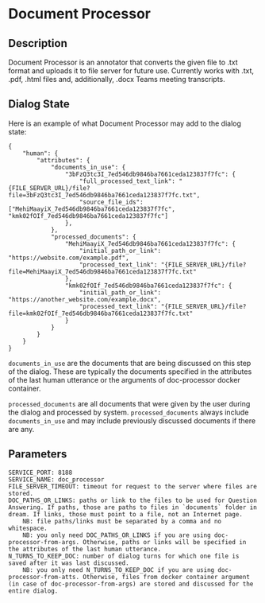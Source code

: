 # Document Processor

## Description

Document Processor is an annotator that converts the given file to .txt format and uploads it to file server for future use. Currently works with .txt, .pdf, .html files and, additionally, .docx Teams meeting transcripts.

## Dialog State

Here is an example of what Document Processor may add to the dialog state:
```
{
    "human": {
        "attributes": {
            "documents_in_use": {
                "3bFzQ3tc3I_7ed546db9846ba7661ceda123837f7fc": {
                    "full_processed_text_link": "{FILE_SERVER_URL}/file?file=3bFzQ3tc3I_7ed546db9846ba7661ceda123837f7fc.txt",
                    "source_file_ids": ["MehiMaayiX_7ed546db9846ba7661ceda123837f7fc", "kmk02fOIf_7ed546db9846ba7661ceda123837f7fc"]
                },
            },
            "processed_documents": {
                "MehiMaayiX_7ed546db9846ba7661ceda123837f7fc": {
                    "initial_path_or_link": "https://website.com/example.pdf",
                    "processed_text_link": "{FILE_SERVER_URL}/file?file=MehiMaayiX_7ed546db9846ba7661ceda123837f7fc.txt"
                },
                "kmk02fOIf_7ed546db9846ba7661ceda123837f7fc": {
                    "initial_path_or_link": "https://another_website.com/example.docx",
                    "processed_text_link": "{FILE_SERVER_URL}/file?file=kmk02fOIf_7ed546db9846ba7661ceda123837f7fc.txt"
                }
            }
        }
    }
}
```

`documents_in_use` are the documents that are being discussed on this step of the dialog. These are typically the documents specified in the attributes of the last human utterance or the arguments of doc-processor docker container.

`processed_documents` are all documents that were given by the user during the dialog and processed by system. `processed_documents` always include `documents_in_use` and may include previously discussed documents if there are any.

## Parameters

```
SERVICE_PORT: 8188
SERVICE_NAME: doc_processor
FILE_SERVER_TIMEOUT: timeout for request to the server where files are stored.
DOC_PATHS_OR_LINKS: paths or link to the files to be used for Question Answering. If paths, those are paths to files in `documents` folder in dream. If links, those must point to a file, not an Internet page.
    NB: file paths/links must be separated by a comma and no whitespace.
    NB: you only need DOC_PATHS_OR_LINKS if you are using doc-processor-from-args. Otherwise, paths or links will be specified in the attributes of the last human utterance.
N_TURNS_TO_KEEP_DOC: number of dialog turns for which one file is saved after it was last discussed.
    NB: you only need N_TURNS_TO_KEEP_DOC if you are using doc-processor-from-atts. Otherwise, files from docker container argument (in case of doc-processor-from-args) are stored and discussed for the entire dialog.

```